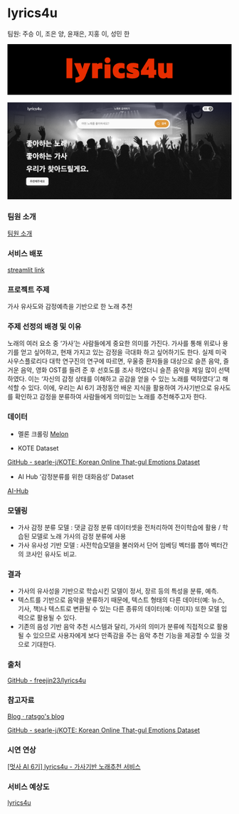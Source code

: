 # lyrics4u

팀원: 주승 이, 조은 양, 윤재은, 지홍 이, 성민 한

![main logo](img/main_logo.png)

![deploy example](img/deploy_example.png)

### 팀원 소개

[팀원 소개](https://www.notion.so/0662ec611e28482a964ec969dcc2ac84)

### 서비스 배포

[streamlit link](https://elleryvernon-music-streamlit-main-8kjgj9.streamlitapp.com/)

### 프로젝트 주제

가사 유사도와 감정예측을 기반으로 한 노래 추천

### 주제 선정의 배경 및 이유

노래의 여러 요소 중 ‘가사’는 사람들에게 중요한 의미를 가진다. 가사를 통해 위로나 용기를 얻고 싶어하고, 현재 가지고 있는 감정을 극대화 하고 싶어하기도 한다. 실제 미국 사우스플로리다 대학 연구진의 연구에 따르면, 우울증 환자들을 대상으로 슬픈 음악, 즐거운 음악, 영화 OST를 들려 준 후 선호도를 조사 하였더니 슬픈 음악을 제일 많이 선택하였다. 이는 ‘자신의 감정 상태를 이해하고 공감을 얻을 수 있는 노래를 택하였다’고 해석할 수 있다. 이에, 우리는 AI 6기 과정동안 배운 지식을 활용하여 가사기반으로 유사도를 확인하고 감정을 분류하여 사람들에게 의미있는 노래를 추천해주고자 한다.

### 데이터

- 멜론 크롤링
 [Melon](https://www.melon.com/)

- KOTE Dataset

[GitHub - searle-j/KOTE: Korean Online That-gul Emotions Dataset](https://github.com/searle-j/kote)

- AI Hub ‘감정분류를 위한 대화음성’ Dataset

[AI-Hub](https://aihub.or.kr/aihubdata/data/view.do?currMenu=115&topMenu=100)

### 모델링

- 가사 감정 분류 모델 : 댓글 감정 분류 데이터셋을 전처리하여 전이학습에 활용 /  학습된 모델로 노래 가사의 감정 분류에 사용
- 가사 유사성 기반 모델 : 사전학습모델을 불러와서 단어 임베딩 벡터를 뽑아 벡터간의 코사인 유사도 비교.

### 결과

- 가사의 유사성을 기반으로 학습시킨 모델이 정서, 장르 등의 특성을 분류, 예측.
- 텍스트를 기반으로 음악을 분류하기 때문에, 텍스트 형태의 다른 데이터(예: 뉴스, 기사, 책)나 텍스트로 변환될 수 있는 다른 종류의 데이터(예: 이미지) 또한 모델 입력으로 활용될 수 있다.
- 기존의 음성 기반 음악 추천 시스템과 달리, 가사의 의미가 분류에 직접적으로 활용될 수 있으므로 사용자에게 보다 만족감을 주는 음악 추천 기능을 제공할 수 있을 것으로 기대한다.

### 출처

[GitHub - freejin23/lyrics4u](https://github.com/freejin23/lyrics4u)

### 참고자료

[Blog · ratsgo's blog](https://ratsgo.github.io/blog/)

[GitHub - searle-j/KOTE: Korean Online That-gul Emotions Dataset](https://github.com/searle-j/KOTE)

### 시연 연상

[[멋사 AI 6기] lyrics4u - 가사기반 노래추천 서비스](https://youtu.be/mcY8ym3lohg)

### 서비스 예상도

[lyrics4u](https://lylics4u.vercel.app/)
